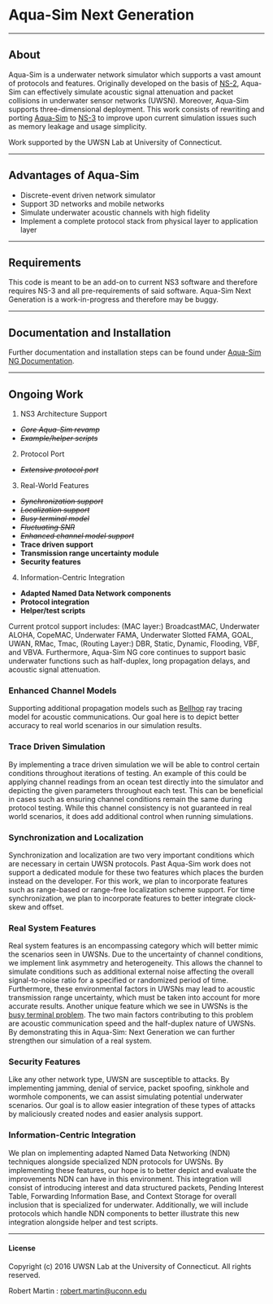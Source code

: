 # Aqua-Sim Next Generation

-------------------------------------

## About

Aqua-Sim is a underwater network simulator which supports a vast amount of protocols and features. Originally developed on the basis of [NS-2](http://www.isi.edu/nsnam/ns/), Aqua-Sim can effectively simulate acoustic signal attenuation and packet collisions in underwater sensor networks (UWSN). Moreover, Aqua-Sim supports three-dimensional deployment. This work consists of rewriting and porting [Aqua-Sim](http://uwsn.engr.uconn.edu/wiki/index.php?title=Aqua-Sim&redirect=no) to [NS-3](http://www.nsnam.org) to improve upon current simulation issues such as memory leakage and usage simplicity.

Work supported by the UWSN Lab at University of Connecticut.

--------------------------------------
## Advantages of Aqua-Sim
- Discrete-event driven network simulator
- Support 3D networks and mobile networks
- Simulate underwater acoustic channels with high fidelity
- Implement a complete protocol stack from physical layer to application layer

--------------------------------------

## Requirements
This code is meant to be an add-on to current NS3 software and therefore requires NS-3 and all pre-requirements of said software. Aqua-Sim Next Generation is a work-in-progress and therefore may be buggy.

--------------------------------------

## Documentation and Installation
Further documentation and installation steps can be found under [Aqua-Sim NG Documentation](Aqua-Sim%20NG%20Documentation.pdf).

--------------------------------------
## Ongoing Work

1. NS3 Architecture Support
  * ~~_Core Aqua-Sim revamp_~~
  * ~~_Example/helper scripts_~~

2. Protocol Port
  * ~~_Extensive protocol port_~~

3. Real-World Features
  * ~~_Synchronization support_~~
  * ~~_Localization support_~~
  * ~~_Busy terminal model_~~
  * ~~_Fluctuating SNR_~~
  * ~~_Enhanced channel model support_~~
  * **Trace driven support**
  * **Transmission range uncertainty module**
  * **Security features**

4. Information-Centric Integration
  * **Adapted Named Data Network components**
  * **Protocol integration**
  * **Helper/test scripts**



Current protcol support includes: (MAC layer:) BroadcastMAC, Underwater ALOHA, CopeMAC, Underwater FAMA, Underwater Slotted FAMA, GOAL, UWAN, RMac, Tmac, (Routing Layer:) DBR, Static, Dynamic, Flooding, VBF, and VBVA. Furthermore, Aqua-Sim NG core continues to support basic underwater functions such as half-duplex, long propagation delays, and acoustic signal attenuation.

### Enhanced Channel Models
Supporting additional propagation models such as [Bellhop](http://oalib.hlsresearch.com/Rays/) ray tracing model for acoustic communications. Our goal here is to depict better accuracy to real world scenarios in our simulation results.

### Trace Driven Simulation
By implementing a trace driven simulation we will be able to control certain conditions throughout iterations of testing. An example of this could be applying channel readings from an ocean test directly into the simulator and depicting the given parameters throughout each test. This can be beneficial in cases such as ensuring channel conditions remain the same during protocol testing. While this channel consistency is not guaranteed in real world scenarios, it does add additional control when running simulations.

### Synchronization and Localization
Synchronization and localization are two very important conditions which are necessary in certain UWSN protocols. Past Aqua-Sim work does not support a dedicated module for these two features which places the burden instead on the developer. For this work, we plan to incorporate features such as range-based or range-free localization scheme support. For time synchronization, we plan to incorporate features to better integrate clock-skew and offset.

### Real System Features
Real system features is an encompassing category which will better mimic the scenarios seen in UWSNs. Due to the uncertainty of channel conditions, we implement link asymmetry and heterogeneity. This allows the channel to simulate conditions such as additional external noise affecting the overall signal-to-noise ratio for a specified or randomized period of time. Furthermore, these environmental factors in UWSNs may lead to acoustic transmission range uncertainty, which must be taken into account for more accurate results. Another unique feature which we see in UWSNs is the [busy terminal problem](http://dl.acm.org/citation.cfm?id=2674593). The two main factors contributing to this problem are acoustic communication speed and the half-duplex nature of UWSNs. By demonstrating this in Aqua-Sim: Next Generation we can further strengthen our simulation of a real system.

### Security Features
Like any other network type, UWSN are susceptible to attacks. By implementing jamming, denial of service, packet spoofing, sinkhole and wormhole components, we can assist simulating potential underwater scenarios. Our goal is to allow easier integration of these types of attacks by maliciously created nodes and easier analysis support.

### Information-Centric Integration
We plan on implementing adapted Named Data Networking (NDN) techniques alongside specialized NDN protocols for UWSNs. By implementing these features, our hope is to better depict and evaluate the improvements NDN can have in this environment. This integration will consist of introducing interest and data structured packets, Pending Interest Table, Forwarding Information Base, and Context Storage for overall inclusion that is specialized for underwater. Additionally, we will include protocols which handle NDN components to better illustrate this new integration alongside helper and test scripts.

--------------------------------------
#### License

Copyright (c) 2016 UWSN Lab at the University of Connecticut.
All rights reserved.

Robert Martin : <robert.martin@uconn.edu>
